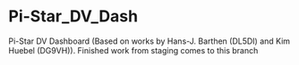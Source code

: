 # Pi-Star_DV_Dash
Pi-Star DV Dashboard (Based on works by Hans-J. Barthen (DL5DI) and Kim Huebel (DG9VH)).
Finished work from staging comes to this branch
